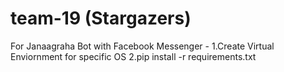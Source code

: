# team-19 (Stargazers)
For Janaagraha Bot with Facebook Messenger - 
  1.Create Virtual Enviornment for specific OS
  2.pip install -r requirements.txt
